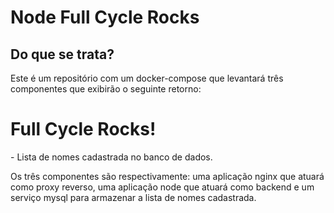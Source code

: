 # Node Full Cycle Rocks

## Do que se trata?

Este é um repositório com um docker-compose que levantará três componentes que exibirão o seguinte retorno:
<h1>Full Cycle Rocks!</h1>
- Lista de nomes cadastrada no banco de dados.

Os três componentes são respectivamente: uma aplicação nginx que atuará como proxy reverso, uma aplicação node que atuará como backend e um serviço mysql para armazenar a lista de nomes cadastrada.